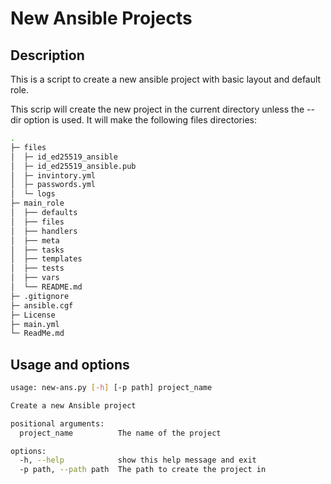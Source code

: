 # New Ansible Projects

## Description

This is a script to create a new ansible project with basic layout and default role.

This scrip will create the new project in the current directory unless the --dir option is used. It will make the following files directories:

```bash
.
├─ files
│  ├─ id_ed25519_ansible 
│  ├─ id_ed25519_ansible.pub
│  ├─ invintory.yml
│  ├─ passwords.yml
│  └─ logs 
├─ main_role
│  ├── defaults
│  ├── files
│  ├── handlers
│  ├── meta
│  ├── tasks
│  ├── templates
│  ├── tests
│  ├── vars
│  └── README.md
├─ .gitignore
├─ ansible.cgf
├─ License
├─ main.yml
└─ ReadMe.md
```

## Usage and options

```bash
usage: new-ans.py [-h] [-p path] project_name

Create a new Ansible project

positional arguments:
  project_name          The name of the project

options:
  -h, --help            show this help message and exit
  -p path, --path path  The path to create the project in
```
